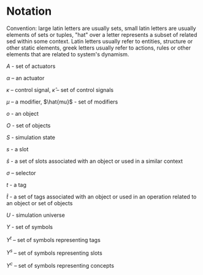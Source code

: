 # Notation

Convention: large latin letters are usually sets, small latin letters are
usually elements of sets or tuples, "hat" over a letter represents a subset of
related sed within some context. Latin letters usually refer to entities,
structure or other static elements, greek letters usually refer to actions,
rules or other elements that are related to system's dynamism.

$A$ - set of actuators

$\alpha$ – an actuator

$\kappa$ – control signal, $\hat{\kappa}$ – set of control signals

$\mu$ – a modifier, $\hat{mu}$ - set of modifiers

$o$ - an object

$O$ - set of objects

$S$ - simulation state

$s$ - a slot

$\hat{s}$ - a set of slots associated with an object or used in a similar
context

$\sigma$ – selector

$t$ - a tag

$\hat{t}$ - a set of tags associated with an object or used in an operation
related to an object or set of objects

$U$ - simulation universe

$Y$ - set of symbols

$\Upsilon^t$ – set of symbols representing tags

$\Upsilon^s$ – set of symbols representing slots

$\Upsilon^c$ – set of symbols representing concepts

